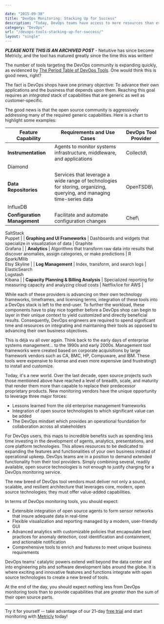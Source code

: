 ```yaml
---

date: "2015-09-30"
title: "DevOps Monitoring: Stacking Up for Success"
description: "Today, DevOps teams have access to more resources than ever to manage their applications. How do your DevOps monitoring tools stack up?"
category: "DevOps"
url: "/devops-tools-stacking-up-for-success/"
layout: "single"
---
```

***PLEASE NOTE THIS IS AN ARCHIVED POST*** - Netuitive has since become Metricly, and the tool has matured greatly since the time this was written!

The number of tools targeting the DevOps community is expanding quickly, as evidenced by [The Period Table of DevOps Tools](https://xebialabs.com/periodic-table-of-devops-tools/).   One would think this is good news, right?

The fact is DevOps shops have one primary objective:  To advance their own applications and the business that depends upon them. Reaching this goal requires an *integrated* stack of capabilities that are generic as well as customer-specific.

The good news is that the open source community is aggressively addressing many of the required generic capabilities.  Here is a chart to highlight some examples:

| Feature Capability | Requirements and Use Cases | DevOps Tool Provider |
| --- | --- | --- |
| **Instrumentation** | Agents to monitor systems infrastructure, middleware, and applications | Collectd\
Diamond |
| **Data Repositories** | Services that leverage a wide range of technologies for storing, organizing, querying, and managing time-series data | OpenTSDB\
InfluxDB |
| **Configuration Management** | Facilitate and automate configuration changes | Chef\
SaltStack\
Puppet |
| **Graphing and UI Frameworks** | Dashboards and widgets that specialize in visualization of data | Graphite\
Grafana |
| **Analytics** | Algorithms that transform raw data into results that discover anomalies, assign categories, or make predictions | R\
Spark/Mllib\
Etsy Skyline |
| **Log Management** | Index, transform, and search logs | ElasticSearch\
Logstash\
Kibana |
| **Capacity Planning & Billing Analysis** | Specialized reporting for measuring capacity and analyzing cloud costs | Netflix/ice for AWS |

While each of these providers is advancing on their own technology frameworks, timeframes, and licensing terms, integration of these tools into a DevOps stack is left to the end-user. To further the workload, these components have to play nice together before a DevOps shop can begin to layer in their unique context to yield customized and directly beneficial results. Consequently, DevOps engineers are required to spend significant time and resources on integrating and maintaining their tools as opposed to advancing their own business objectives.

This is déjà vu all over again. Think back to the early days of enterprise systems management... to the 1990s and early 2000s.  Management tool frameworks were created based on corporate acquisitions by large framework vendors such as CA, BMC, HP, Compuware, and IBM.  These tools were expensive to license and even more expensive (and frustrating!) to install and customize.

Today, it's a new world. Over the last decade, open source projects such those mentioned above have reached a level of breadth, scale, and maturity that render them more than capable to replace their predecessor proprietary products.   New monitoring vendors have the unique opportunity to leverage three major forces:

-   Lessons learned from the old enterprise management frameworks
-   Integration of open source technologies to which significant value can be added
-   The DevOps mindset which provides an operational foundation for collaboration across all stakeholders

For DevOps users, this maps to incredible benefits such as spending less time investing in the development of agents, analytics, presentations, and core platform technologies. This allows resources to be dedicated to expanding the features and functionalities of your own business instead of operational upkeep. DevOps teams are in a position to demand extended functionality from their tool providers. Simply combining several, readily available, open source technologies is not enough to justify charging for a DevOps monitoring service.

The new breed of DevOps tool vendors must deliver not only a sound, scalable, and resilient architecture that leverages core, modern, open source technologies; they must offer value-added capabilities.

In terms of DevOps monitoring tools, you should expect:

-   Extensible integration of open source agents to form sensor networks that insure adequate data in real-time
-   Flexible visualization and reporting managed by a modern, user-friendly GUI
-   Advanced analytics with customizable policies that encapsulate best practices for anomaly detection, cost identification and containment, and actionable notification
-   Comprehensive tools to enrich and features to meet unique business requirements

DevOps teams' catalytic powers extend well beyond the data center and into engineering pits and software development labs around the globe. It is where exciting and innovative features and functions integrate with open source technologies to create a new breed of tools.

At the end of the day, you should expect nothing less from DevOps monitoring tools than to provide capabilities that are *greater than* the sum of their open source parts.

* * * * *

Try it for yourself -- take advantage of our 21-day [free trial](/signup) and start monitoring with [Metricly](/) today!
